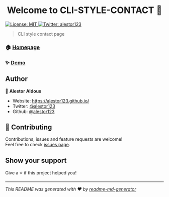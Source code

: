 <h1 align="center">Welcome to CLI-STYLE-CONTACT 👋</h1>
<p>
  <a href="#" target="_blank">
    <img alt="License: MIT" src="https://img.shields.io/badge/License-MIT-yellow.svg" />
  </a>
  <a href="https://twitter.com/alestor123" target="_blank">
    <img alt="Twitter: alestor123" src="https://img.shields.io/twitter/follow/alestor123.svg?style=social" />
  </a>
</p>

> CLI style contact page

### 🏠 [Homepage](http://alestor123.is-a.dev/CLI-STYLE-CONTACT/)

### ✨ [Demo](http://alestor123.is-a.dev/CLI-STYLE-CONTACT/)

## Author

👤 **Alestor Aldous**

* Website: https://alestor123.github.io/
* Twitter: [@alestor123](https://twitter.com/alestor123)
* Github: [@alestor123](https://github.com/alestor123)

## 🤝 Contributing

Contributions, issues and feature requests are welcome!<br />Feel free to check [issues page](https://github.com/alestor123/CLI-STYLE-CONTACT/issues?q=is%3Aissue+is%3Aopen+sort%3Aupdated-desc). 

## Show your support

Give a ⭐️ if this project helped you!

***
_This README was generated with ❤️ by [readme-md-generator](https://github.com/kefranabg/readme-md-generator)_